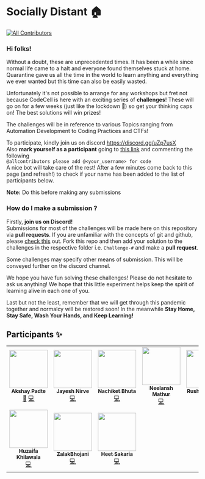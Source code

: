# Socially Distant 🏠
<!-- ALL-CONTRIBUTORS-BADGE:START - Do not remove or modify this section -->
[![All Contributors](https://img.shields.io/badge/all_contributors-10-orange.svg?style=flat-square)](#contributors-)
<!-- ALL-CONTRIBUTORS-BADGE:END -->
### Hi folks!

Without a doubt, these are unprecedented times. It has been a while since normal life came to a halt and everyone found themselves stuck at home. Quarantine gave us all the time in the world to learn anything and everything we ever wanted but this time can also be easily wasted. 

Unfortunately it's not possible to arrange for any workshops but fret not because CodeCell is here with an exciting series of **challenges**! These will go on for a few weeks (just like the lockdown 🤭) so get your thinking caps on! The best solutions will win prizes!

The challenges will be in reference to various Topics ranging from Automation Development to Coding Practices and CTFs!


To participate, kindly join us on discord https://discord.gg/uZp7usX  
Also **mark yourself as a participant** going to [this link](https://github.com/kjsce-codecell/SociallyDistant/issues/1) and commenting the following   
`@allcontributors please add @<your_username> for code`   
A nice bot will take care of the rest! After a few minutes come back to this page (and refresh!) to check if your name has been added to the list of participants below.

**Note:** Do this before making any submissions

### How do I make a submission ?
Firstly, **join us on Discord!**  
Submissions for most of the challenges will be made here on this repository via **pull requests**. If you are unfamiliar with the concepts of git and github, please [check this](https://www.youtube.com/watch?v=MJUJ4wbFm_A) out.
Fork this repo and then add your solution to the challenges in the respective folder i.e. `Challenge-#` and make a **pull request**.


Some challenges may specify other means of submission. This will be conveyed further on the discord channel.


We hope you have fun solving these challenges! Please do not hesitate to ask us anything! We hope that this little experiment helps keep the spirit of learning alive in each one of you. 

Last but not the least, remember that we will get through this pandemic together and normalcy will be restored soon! In the meanwhile **Stay Home, Stay Safe, Wash Your Hands, and Keep Learning!**


## Participants ✨

<!-- ALL-CONTRIBUTORS-LIST:START - Do not remove or modify this section -->
<!-- prettier-ignore-start -->
<!-- markdownlint-disable -->
<table>
  <tr>
    <td align="center"><a href="https://github.com/akshay-99"><img src="https://avatars0.githubusercontent.com/u/38867671?v=4" width="100px;" alt=""/><br /><sub><b>Akshay Padte</b></sub></a><br /><a href="https://github.com/kjsce-codecell/SociallyDistant/commits?author=akshay-99" title="Documentation">📖</a> <a href="https://github.com/kjsce-codecell/SociallyDistant/commits?author=akshay-99" title="Code">💻</a></td>
    <td align="center"><a href="http://technodisaster.me"><img src="https://avatars0.githubusercontent.com/u/52817235?v=4" width="100px;" alt=""/><br /><sub><b>Jayesh Nirve</b></sub></a><br /><a href="https://github.com/kjsce-codecell/SociallyDistant/commits?author=Techno-Disaster" title="Code">💻</a></td>
    <td align="center"><a href="https://nachiketbhuta.co"><img src="https://avatars3.githubusercontent.com/u/30868728?v=4" width="100px;" alt=""/><br /><sub><b>Nachiket Bhuta</b></sub></a><br /><a href="https://github.com/kjsce-codecell/SociallyDistant/commits?author=nachiketbhuta" title="Code">💻</a></td>
    <td align="center"><a href="https://github.com/neelansh15"><img src="https://avatars3.githubusercontent.com/u/53081208?v=4" width="100px;" alt=""/><br /><sub><b>Neelansh Mathur</b></sub></a><br /><a href="https://github.com/kjsce-codecell/SociallyDistant/commits?author=neelansh15" title="Code">💻</a></td>
    <td align="center"><a href="https://github.com/RusherRG"><img src="https://avatars3.githubusercontent.com/u/35848285?v=4" width="100px;" alt=""/><br /><sub><b>Rushang Gajjal</b></sub></a><br /><a href="https://github.com/kjsce-codecell/SociallyDistant/commits?author=RusherRG" title="Code">💻</a></td>
    <td align="center"><a href="https://github.com/Syn3rman"><img src="https://avatars1.githubusercontent.com/u/31011197?v=4" width="100px;" alt=""/><br /><sub><b>Aditya Prajapati</b></sub></a><br /><a href="https://github.com/kjsce-codecell/SociallyDistant/commits?author=Syn3rman" title="Code">💻</a></td>
    <td align="center"><a href="https://github.com/hetzz"><img src="https://avatars2.githubusercontent.com/u/39834439?v=4" width="100px;" alt=""/><br /><sub><b>Hetal Kuvadia</b></sub></a><br /><a href="https://github.com/kjsce-codecell/SociallyDistant/commits?author=hetzz" title="Code">💻</a></td>
  </tr>
  <tr>
    <td align="center"><a href="https://github.com/RedHeadphone"><img src="https://avatars2.githubusercontent.com/u/55500003?v=4" width="100px;" alt=""/><br /><sub><b>Huzaifa Khilawala</b></sub></a><br /><a href="https://github.com/kjsce-codecell/SociallyDistant/commits?author=RedHeadphone" title="Code">💻</a></td>
    <td align="center"><a href="https://github.com/ZalakBhojani"><img src="https://avatars1.githubusercontent.com/u/51584570?v=4" width="100px;" alt=""/><br /><sub><b>ZalakBhojani</b></sub></a><br /><a href="https://github.com/kjsce-codecell/SociallyDistant/commits?author=ZalakBhojani" title="Code">💻</a></td>
    <td align="center"><a href="https://github.com/heet9022"><img src="https://avatars0.githubusercontent.com/u/41733742?v=4" width="100px;" alt=""/><br /><sub><b>Heet Sakaria</b></sub></a><br /><a href="https://github.com/kjsce-codecell/SociallyDistant/commits?author=heet9022" title="Code">💻</a></td>
  </tr>
</table>

<!-- markdownlint-enable -->
<!-- prettier-ignore-end -->
<!-- ALL-CONTRIBUTORS-LIST:END -->
